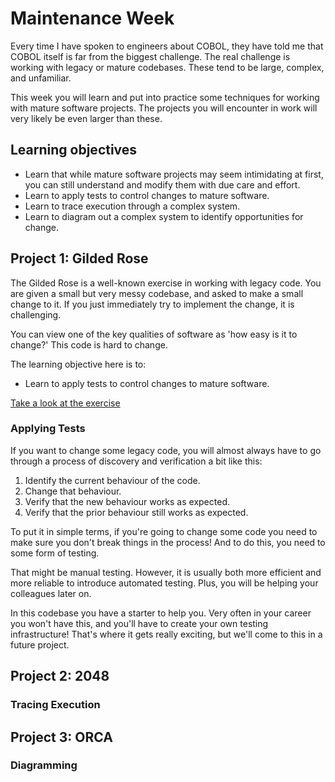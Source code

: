 # Maintenance Week

Every time I have spoken to engineers about COBOL, they have told me that COBOL
itself is far from the biggest challenge. The real challenge is working with
legacy or mature codebases. These tend to be large, complex, and unfamiliar.

This week you will learn and put into practice some techniques for working with
mature software projects. The projects you will encounter in work will very
likely be even larger than these.

## Learning objectives

* Learn that while mature software projects may seem intimidating at first, you
  can still understand and modify them with due care and effort.
* Learn to apply tests to control changes to mature software.
* Learn to trace execution through a complex system.
* Learn to diagram out a complex system to identify opportunities for change.

## Project 1: Gilded Rose

The Gilded Rose is a well-known exercise in working with legacy code. You are given a small but very messy codebase, and asked to make a small change to it. If you just immediately try to implement the change, it is challenging.

You can view one of the key qualities of software as 'how easy is it to change?' This code is hard to change.

The learning objective here is to:

* Learn to apply tests to control changes to mature software.

[Take a look at the exercise](./gilded_rose)

### Applying Tests

If you want to change some legacy code, you will almost always have to go through a process of discovery and verification a bit like this:

1. Identify the current behaviour of the code.
2. Change that behaviour.
3. Verify that the new behaviour works as expected.
4. Verify that the prior behaviour still works as expected.

To put it in simple terms, if you're going to change some code you need to make sure you don't break things in the process! And to do this, you need to some form of testing.

That might be manual testing. However, it is usually both more efficient and more reliable to introduce automated testing. Plus, you will be helping your colleagues later on.

In this codebase you have a starter to help you. Very often in your career you won't have this, and you'll have to create your own testing infrastructure! That's where it gets really exciting, but we'll come to this in a future project.

## Project 2: 2048

### Tracing Execution

## Project 3: ORCA

### Diagramming

